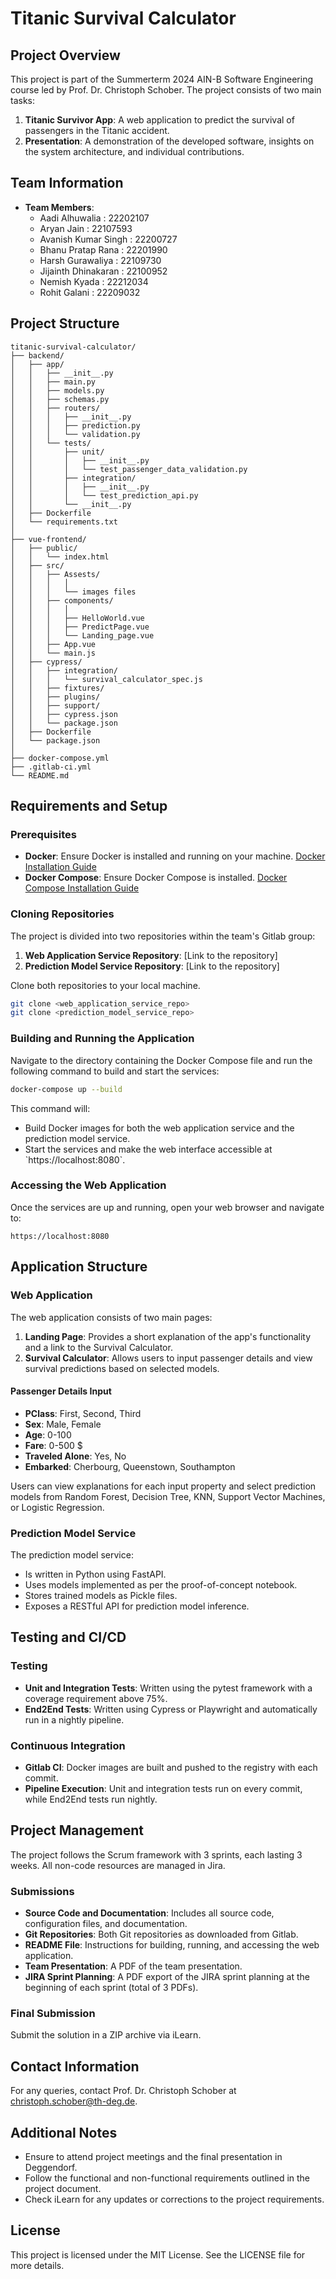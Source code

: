 # Titanic Survival Calculator

## Project Overview

This project is part of the Summerterm 2024 AIN-B Software Engineering course led by Prof. Dr. Christoph Schober. The project consists of two main tasks:

1. **Titanic Survivor App**: A web application to predict the survival of passengers in the Titanic accident.
2. **Presentation**: A demonstration of the developed software, insights on the system architecture, and individual contributions.

## Team Information

- **Team Members**: 
  - Aadi Alhuwalia : 22202107
  - Aryan Jain : 22107593
  - Avanish Kumar Singh : 22200727
  - Bhanu Pratap Rana : 22201990
  - Harsh Gurawaliya : 22109730
  - Jijainth Dhinakaran : 22100952
  - Nemish Kyada : 22212034
  - Rohit Galani : 22209032

## Project Structure
```
titanic-survival-calculator/
├── backend/
│   ├── app/
│   │   ├── __init__.py
│   │   ├── main.py
│   │   ├── models.py
│   │   ├── schemas.py
│   │   ├── routers/
│   │   │   ├── __init__.py
│   │   │   ├── prediction.py
│   │   │   └── validation.py
│   │   └── tests/
│   │       ├── unit/
│   │       │   ├── __init__.py
│   │       │   └── test_passenger_data_validation.py
│   │       ├── integration/
│   │       │   ├── __init__.py
│   │       │   └── test_prediction_api.py
│   │       └── __init__.py
│   ├── Dockerfile
│   └── requirements.txt
│
├── vue-frontend/
│   ├── public/
│   │   └── index.html
│   ├── src/
│   │   ├── Assests/
│   │   │   │  
│   │   │   └── images files
│   │   ├── components/
│   │   │   │  
│   │   │   ├── HelloWorld.vue
│   │   │   ├── PredictPage.vue
│   │   │   └── Landing_page.vue
│   │   ├── App.vue
│   │   └── main.js
│   ├── cypress/
│   │   ├── integration/
│   │   │   └── survival_calculator_spec.js
│   │   ├── fixtures/
│   │   ├── plugins/
│   │   ├── support/
│   │   ├── cypress.json
│   │   └── package.json
│   ├── Dockerfile
│   └── package.json
│
├── docker-compose.yml
├── .gitlab-ci.yml
└── README.md
```
## Requirements and Setup

### Prerequisites

- **Docker**: Ensure Docker is installed and running on your machine. [Docker Installation Guide](https://docs.docker.com/get-docker/)
- **Docker Compose**: Ensure Docker Compose is installed. [Docker Compose Installation Guide](https://docs.docker.com/compose/install/)

### Cloning Repositories

The project is divided into two repositories within the team's Gitlab group:

1. **Web Application Service Repository**: [Link to the repository]
2. **Prediction Model Service Repository**: [Link to the repository]

Clone both repositories to your local machine.

```sh
git clone <web_application_service_repo>
git clone <prediction_model_service_repo>
```

### Building and Running the Application

Navigate to the directory containing the Docker Compose file and run the following command to build and start the services:

```sh
docker-compose up --build
```

This command will:
- Build Docker images for both the web application service and the prediction model service.
- Start the services and make the web interface accessible at \`https://localhost:8080\`.

### Accessing the Web Application

Once the services are up and running, open your web browser and navigate to:

```
https://localhost:8080
```

## Application Structure

### Web Application

The web application consists of two main pages:

1. **Landing Page**: Provides a short explanation of the app's functionality and a link to the Survival Calculator.
2. **Survival Calculator**: Allows users to input passenger details and view survival predictions based on selected models.

#### Passenger Details Input

- **PClass**: First, Second, Third
- **Sex**: Male, Female
- **Age**: 0-100
- **Fare**: 0-500 $
- **Traveled Alone**: Yes, No
- **Embarked**: Cherbourg, Queenstown, Southampton

Users can view explanations for each input property and select prediction models from Random Forest, Decision Tree, KNN, Support Vector Machines, or Logistic Regression.

### Prediction Model Service

The prediction model service:
- Is written in Python using FastAPI.
- Uses models implemented as per the proof-of-concept notebook.
- Stores trained models as Pickle files.
- Exposes a RESTful API for prediction model inference.

## Testing and CI/CD

### Testing

- **Unit and Integration Tests**: Written using the pytest framework with a coverage requirement above 75%.
- **End2End Tests**: Written using Cypress or Playwright and automatically run in a nightly pipeline.

### Continuous Integration

- **Gitlab CI**: Docker images are built and pushed to the registry with each commit.
- **Pipeline Execution**: Unit and integration tests run on every commit, while End2End tests run nightly.

## Project Management

The project follows the Scrum framework with 3 sprints, each lasting 3 weeks. All non-code resources are managed in Jira.

### Submissions

- **Source Code and Documentation**: Includes all source code, configuration files, and documentation.
- **Git Repositories**: Both Git repositories as downloaded from Gitlab.
- **README File**: Instructions for building, running, and accessing the web application.
- **Team Presentation**: A PDF of the team presentation.
- **JIRA Sprint Planning**: A PDF export of the JIRA sprint planning at the beginning of each sprint (total of 3 PDFs).

### Final Submission

Submit the solution in a ZIP archive via iLearn.

## Contact Information

For any queries, contact Prof. Dr. Christoph Schober at christoph.schober@th-deg.de.

## Additional Notes

- Ensure to attend project meetings and the final presentation in Deggendorf.
- Follow the functional and non-functional requirements outlined in the project document.
- Check iLearn for any updates or corrections to the project requirements.

## License

This project is licensed under the MIT License. See the LICENSE file for more details.
